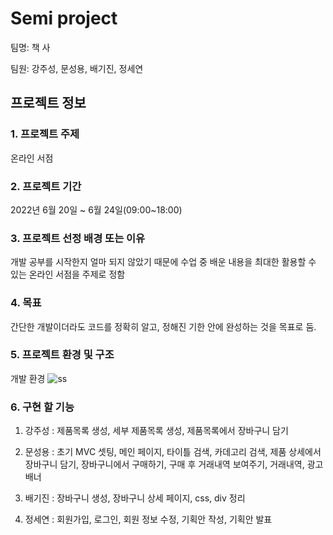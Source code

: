# Semi project

팀명: 책 사 

팀원: 강주성, 문성용, 배기진, 정세연 

## 프로젝트 정보
### 1. 프로젝트 주제
온라인 서점 
### 2. 프로젝트 기간
2022년 6월 20일 ~ 6월 24일(09:00~18:00)
### 3. 프로젝트 선정 배경 또는 이유
개발 공부를 시작한지 얼마 되지 않았기 때문에 수업 중 배운 내용을 최대한 활용할 수 있는 온라인 서점을 주제로 정함
### 4. 목표
간단한 개발이더라도 코드를 정확히 알고, 정해진 기한 안에 완성하는 것을 목표로 둠.
### 5. 프로젝트 환경 및 구조
개발 환경
![ss](https://user-images.githubusercontent.com/103159709/177468811-bfe7bf19-efb3-4177-bd9f-9b3c6e33751b.png)


### 6. 구현 할 기능
1. 강주성 : 제품목록 생성, 세부 제품목록 생성, 제품목록에서 장바구니 담기

2. 문성용 : 초기 MVC 셋팅, 메인 페이지, 타이틀 검색, 카데고리 검색, 제품 상세에서 장바구니 담기, 장바구니에서 구매하기, 구매 후 거래내역 보여주기, 거래내역, 광고 배너

3. 배기진 : 장바구니 생성, 장바구니 상세 페이지, css, div 정리

4. 정세연 : 회원가입, 로그인, 회원 정보 수정, 기획안 작성, 기획안 발표
